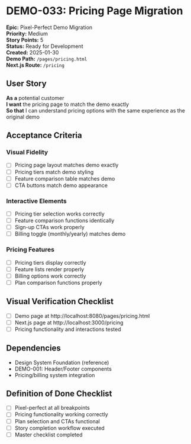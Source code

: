 # DEMO-033: Pricing Page Migration

**Epic:** Pixel-Perfect Demo Migration  
**Priority:** Medium  
**Story Points:** 5  
**Status:** Ready for Development  
**Created:** 2025-01-30  
**Demo Path:** `/pages/pricing.html`  
**Next.js Route:** `/pricing`

## User Story

**As a** potential customer  
**I want** the pricing page to match the demo exactly  
**So that** I can understand pricing options with the same experience as the original demo

## Acceptance Criteria

### Visual Fidelity
- [ ] Pricing page layout matches demo exactly
- [ ] Pricing tiers match demo styling
- [ ] Feature comparison table matches demo
- [ ] CTA buttons match demo appearance

### Interactive Elements
- [ ] Pricing tier selection works correctly
- [ ] Feature comparison functions identically
- [ ] Sign-up CTAs work properly
- [ ] Billing toggle (monthly/yearly) matches demo

### Pricing Features
- [ ] Pricing tiers display correctly
- [ ] Feature lists render properly
- [ ] Billing options work correctly
- [ ] Plan comparison functions properly

## Visual Verification Checklist
- [ ] Demo page at http://localhost:8080/pages/pricing.html
- [ ] Next.js page at http://localhost:3000/pricing
- [ ] Pricing functionality and interactions tested

## Dependencies
- Design System Foundation (reference)
- DEMO-001: Header/Footer components
- Pricing/billing system integration

## Definition of Done Checklist
- [ ] Pixel-perfect at all breakpoints
- [ ] Pricing functionality working correctly
- [ ] Plan selection and CTAs functional
- [ ] Story completion workflow executed
- [ ] Master checklist completed